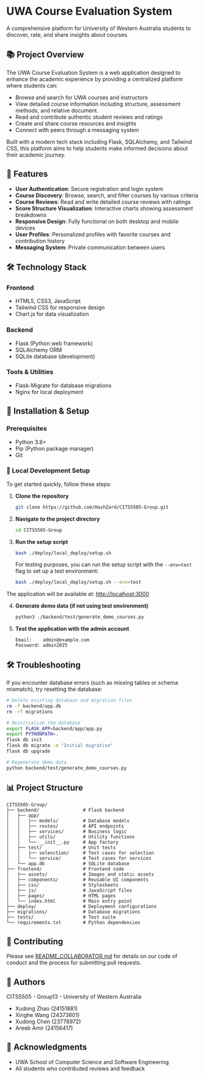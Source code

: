 # UWA Course Evaluation System

A comprehensive platform for University of Western Australia students to discover, rate, and share insights about
courses.

## 📚 Project Overview

The UWA Course Evaluation System is a web application designed to enhance the academic experience by providing a
centralized platform where students can:

- Browse and search for UWA courses and instructors
- View detailed course information including structure, assessment methods, and relative document.
- Read and contribute authentic student reviews and ratings
- Create and share course resources and insights
- Connect with peers through a messaging system

Built with a modern tech stack including Flask, SQLAlchemy, and Tailwind CSS, this platform aims to help students make
informed decisions about their academic journey.

## 🚀 Features

- **User Authentication**: Secure registration and login system
- **Course Discovery**: Browse, search, and filter courses by various criteria
- **Course Reviews**: Read and write detailed course reviews with ratings
- **Score Structure Visualization**: Interactive charts showing assessment breakdowns
- **Responsive Design**: Fully functional on both desktop and mobile devices
- **User Profiles**: Personalized profiles with favorite courses and contribution history
- **Messaging System**: Private communication between users

## 🛠️ Technology Stack

### Frontend

- HTML5, CSS3, JavaScript
- Tailwind CSS for responsive design
- Chart.js for data visualization

### Backend

- Flask (Python web framework)
- SQLAlchemy ORM
- SQLite database (development)

### Tools & Utilities

- Flask-Migrate for database migrations
- Nginx for local deployment

## 🔧 Installation & Setup

### Prerequisites

- Python 3.8+
- Pip (Python package manager)
- Git

### 🚀 Local Development Setup

To get started quickly, follow these steps:

1. **Clone the repository**
   ```bash
   git clone https://github.com/HashZard/CITS5505-Group.git
   ```

2. **Navigate to the project directory**
   ```bash
   cd CITS5505-Group
   ```

3. **Run the setup script**
   ```bash
   bash ./deploy/local_deploy/setup.sh
   ```

   For testing purposes, you can run the setup script with the `--env=test` flag to set up a test environment:
   ```bash
   bash ./deploy/local_deploy/setup.sh --env=test
   ```

The application will be available at: [http://localhost:3000](http://localhost:3000)

4. **Generate demo data (if not using test environment)**
   ```bash
   python3 ./backend/test/generate_demo_courses.py
   ```

5. **Test the application with the admin account**
   ```text
   Email:    admin@example.com
   Password: admin2025
   ```

## 🛠️ Troubleshooting

If you encounter database errors (such as missing tables or schema mismatch), try resetting the database:

```bash
# Delete existing database and migration files
rm -f backend/app.db
rm -rf migrations

# Reinitialize the database
export FLASK_APP=backend/app/app.py
export PYTHONPATH=.
flask db init
flask db migrate -m "Initial migration"
flask db upgrade

# Regenerate demo data
python backend/test/generate_demo_courses.py
```

## 📊 Project Structure

```
CITS5505-Group/
├── backend/                # Flask backend
│   ├── app/
│   │   ├── models/         # Database models
│   │   ├── routes/         # API endpoints
│   │   ├── services/       # Business logic
│   │   ├── utils/          # Utility functions
│   │   └── __init__.py     # App factory
│   ├── test/               # Unit tests
│   │   ├── selenction/     # Test cases for selection
│   │   └── service/        # Test cases for services
│   └── app.db              # SQLite database
├── frontend/               # Frontend code
│   ├── assets/             # Images and static assets
│   ├── components/         # Reusable UI components
│   ├── css/                # Stylesheets
│   ├── js/                 # JavaScript files
│   ├── pages/              # HTML pages
│   └── index.html          # Main entry point
├── deploy/                 # Deployment configurations
├── migrations/             # Database migrations
├── tests/                  # Test suite
└── requirements.txt        # Python dependencies
```

## 🤝 Contributing

Please see [README_COLLABORATOR.md](README_COLLABORATOR.md) for details on our code of conduct and the process for
submitting pull requests.

## 👥 Authors

CITS5505 - Group13 - University of Western Australia

- Xudong Zhao (24151881)
- Xinghe Wang (24373601)
- Xudong Chen (23778972)
- Areeb Amir (24156417)

## 🙏 Acknowledgments

- UWA School of Computer Science and Software Engineering
- All students who contributed reviews and feedback